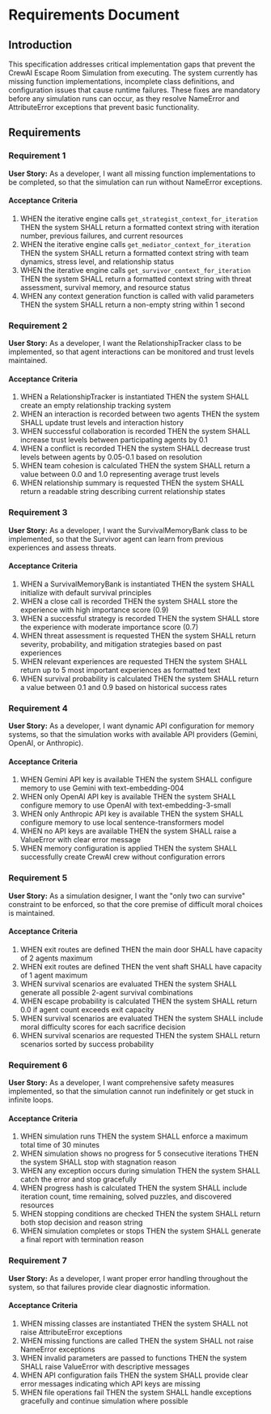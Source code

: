 # Requirements Document

## Introduction

This specification addresses critical implementation gaps that prevent the CrewAI Escape Room Simulation from executing. The system currently has missing function implementations, incomplete class definitions, and configuration issues that cause runtime failures. These fixes are mandatory before any simulation runs can occur, as they resolve NameError and AttributeError exceptions that prevent basic functionality.

## Requirements

### Requirement 1

**User Story:** As a developer, I want all missing function implementations to be completed, so that the simulation can run without NameError exceptions.

#### Acceptance Criteria

1. WHEN the iterative engine calls `get_strategist_context_for_iteration` THEN the system SHALL return a formatted context string with iteration number, previous failures, and current resources
2. WHEN the iterative engine calls `get_mediator_context_for_iteration` THEN the system SHALL return a formatted context string with team dynamics, stress level, and relationship status
3. WHEN the iterative engine calls `get_survivor_context_for_iteration` THEN the system SHALL return a formatted context string with threat assessment, survival memory, and resource status
4. WHEN any context generation function is called with valid parameters THEN the system SHALL return a non-empty string within 1 second

### Requirement 2

**User Story:** As a developer, I want the RelationshipTracker class to be implemented, so that agent interactions can be monitored and trust levels maintained.

#### Acceptance Criteria

1. WHEN a RelationshipTracker is instantiated THEN the system SHALL create an empty relationship tracking system
2. WHEN an interaction is recorded between two agents THEN the system SHALL update trust levels and interaction history
3. WHEN successful collaboration is recorded THEN the system SHALL increase trust levels between participating agents by 0.1
4. WHEN a conflict is recorded THEN the system SHALL decrease trust levels between agents by 0.05-0.1 based on resolution
5. WHEN team cohesion is calculated THEN the system SHALL return a value between 0.0 and 1.0 representing average trust levels
6. WHEN relationship summary is requested THEN the system SHALL return a readable string describing current relationship states

### Requirement 3

**User Story:** As a developer, I want the SurvivalMemoryBank class to be implemented, so that the Survivor agent can learn from previous experiences and assess threats.

#### Acceptance Criteria

1. WHEN a SurvivalMemoryBank is instantiated THEN the system SHALL initialize with default survival principles
2. WHEN a close call is recorded THEN the system SHALL store the experience with high importance score (0.9)
3. WHEN a successful strategy is recorded THEN the system SHALL store the experience with moderate importance score (0.7)
4. WHEN threat assessment is requested THEN the system SHALL return severity, probability, and mitigation strategies based on past experiences
5. WHEN relevant experiences are requested THEN the system SHALL return up to 5 most important experiences as formatted text
6. WHEN survival probability is calculated THEN the system SHALL return a value between 0.1 and 0.9 based on historical success rates

### Requirement 4

**User Story:** As a developer, I want dynamic API configuration for memory systems, so that the simulation works with available API providers (Gemini, OpenAI, or Anthropic).

#### Acceptance Criteria

1. WHEN Gemini API key is available THEN the system SHALL configure memory to use Gemini with text-embedding-004
2. WHEN only OpenAI API key is available THEN the system SHALL configure memory to use OpenAI with text-embedding-3-small
3. WHEN only Anthropic API key is available THEN the system SHALL configure memory to use local sentence-transformers model
4. WHEN no API keys are available THEN the system SHALL raise a ValueError with clear error message
5. WHEN memory configuration is applied THEN the system SHALL successfully create CrewAI crew without configuration errors

### Requirement 5

**User Story:** As a simulation designer, I want the "only two can survive" constraint to be enforced, so that the core premise of difficult moral choices is maintained.

#### Acceptance Criteria

1. WHEN exit routes are defined THEN the main door SHALL have capacity of 2 agents maximum
2. WHEN exit routes are defined THEN the vent shaft SHALL have capacity of 1 agent maximum
3. WHEN survival scenarios are evaluated THEN the system SHALL generate all possible 2-agent survival combinations
4. WHEN escape probability is calculated THEN the system SHALL return 0.0 if agent count exceeds exit capacity
5. WHEN survival scenarios are evaluated THEN the system SHALL include moral difficulty scores for each sacrifice decision
6. WHEN survival scenarios are requested THEN the system SHALL return scenarios sorted by success probability

### Requirement 6

**User Story:** As a developer, I want comprehensive safety measures implemented, so that the simulation cannot run indefinitely or get stuck in infinite loops.

#### Acceptance Criteria

1. WHEN simulation runs THEN the system SHALL enforce a maximum total time of 30 minutes
2. WHEN simulation shows no progress for 5 consecutive iterations THEN the system SHALL stop with stagnation reason
3. WHEN any exception occurs during simulation THEN the system SHALL catch the error and stop gracefully
4. WHEN progress hash is calculated THEN the system SHALL include iteration count, time remaining, solved puzzles, and discovered resources
5. WHEN stopping conditions are checked THEN the system SHALL return both stop decision and reason string
6. WHEN simulation completes or stops THEN the system SHALL generate a final report with termination reason

### Requirement 7

**User Story:** As a developer, I want proper error handling throughout the system, so that failures provide clear diagnostic information.

#### Acceptance Criteria

1. WHEN missing classes are instantiated THEN the system SHALL not raise AttributeError exceptions
2. WHEN missing functions are called THEN the system SHALL not raise NameError exceptions
3. WHEN invalid parameters are passed to functions THEN the system SHALL raise ValueError with descriptive messages
4. WHEN API configuration fails THEN the system SHALL provide clear error messages indicating which API keys are missing
5. WHEN file operations fail THEN the system SHALL handle exceptions gracefully and continue simulation where possible